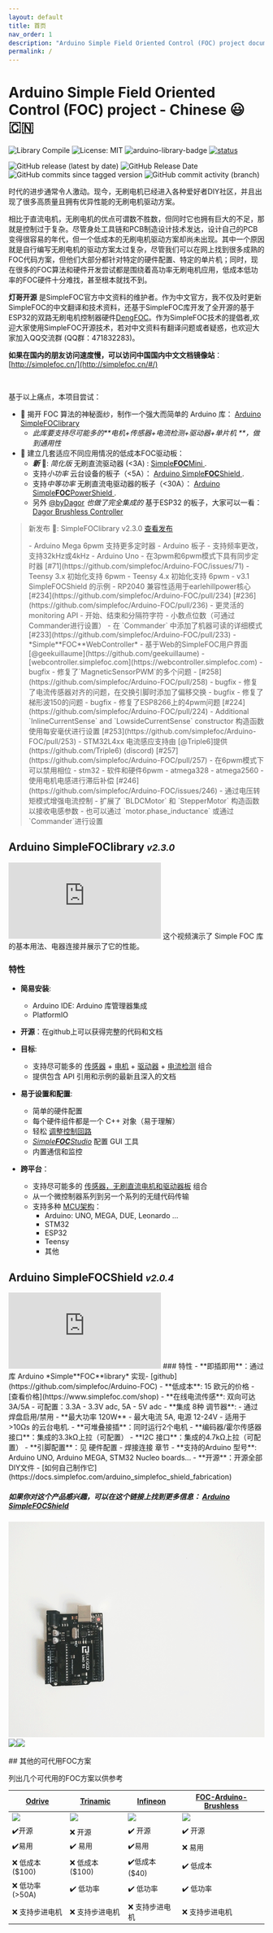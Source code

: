 ```yaml
---
layout: default
title: 首页
nav_order: 1
description: "Arduino Simple Field Oriented Control (FOC) project documentation."
permalink: /
---
```

# Arduino Simple Field Oriented Control (FOC) project - Chinese 😃🇨🇳
![Library Compile](https://github.com/simplefoc/Arduino-FOC/workflows/Library%20Compile/badge.svg)
![License: MIT](https://img.shields.io/badge/License-MIT-yellow.svg)
![arduino-library-badge](https://www.ardu-badge.com/badge/Simple%20FOC.svg?)
[![status](https://joss.theoj.org/papers/4382445f249e064e9f0a7f6c1bb06b1d/status.svg)](https://joss.theoj.org/papers/4382445f249e064e9f0a7f6c1bb06b1d)

![GitHub release (latest by date)](https://img.shields.io/github/v/release/simplefoc/arduino-foc)
![GitHub Release Date](https://img.shields.io/github/release-date/simplefoc/arduino-foc?color=blue)
![GitHub commits since tagged version](https://img.shields.io/github/commits-since/simplefoc/arduino-foc/latest/dev)
![GitHub commit activity (branch)](https://img.shields.io/github/commit-activity/m/simplefoc/arduino-foc/dev)

时代的进步通常令人激动。现今，无刷电机已经进入各种爱好者DIY社区，并且出现了很多高质量且拥有优异性能的无刷电机驱动方案。

相比于直流电机，无刷电机的优点可谓数不胜数，但同时它也拥有巨大的不足，那就是控制过于复杂。尽管身处工具链和PCB制造设计技术发达，设计自己的PCB变得很容易的年代，但一个低成本的无刷电机驱动方案却尚未出现。其中一个原因就是自行编写无刷电机的驱动方案太过复杂，尽管我们可以在网上找到很多成熟的FOC代码方案，但他们大部分都针对特定的硬件配置、特定的单片机；同时，现在很多的FOC算法和硬件开发尝试都是围绕着高功率无刷电机应用，低成本低功率的FOC硬件十分难找，甚至根本就找不到。

**灯哥开源** 是SimpleFOC官方中文资料的维护者。作为中文官方，我不仅及时更新SimpleFOC的中文翻译和技术资料，还基于SimpleFOC库开发了全开源的基于ESP32的双路无刷电机控制器硬件[DengFOC](https://github.com/ToanTech/Deng-s-foc-controller)。作为SimpleFOC技术的提倡者,欢迎大家使用SimpleFOC开源技术，若对中文资料有翻译问题或者疑惑，也欢迎大家加入QQ交流群 (QQ群：471832283)。

**如果在国内的朋友访问速度慢，可以访问中国国内中文文档镜像站**： [http://simplefoc.cn/](http://simplefoc.cn/#/)

<br>

基于以上痛点，本项目尝试：

- 🎯 揭开 FOC 算法的神秘面纱，制作一个强大而简单的 Arduino 库： [Arduino <span class="simple">Simple<span class="foc">FOC</span>library</span> ](#arduino-simplefoclibrary-v160)
  - <i>此库要支持尽可能多的**电机+传感器+电流检测+驱动器+单片机 **，做到通用性</i>
- 🎯 建立几套适应不同应用情况的低成本FOC驱动板：
   - ***新*** 📢: *简化版* 无刷直流驱动器 (<3A) :   [<span class="simple">Simple<b>FOC</b>Mini</span> ](https://github.com/simplefoc/SimpleFOCMini).
   - 支持*小功率* 云台设备的板子（<5A）：   [Arduino <span class="simple">Simple<b>FOC</b>Shield</span> ](arduino_simplefoc_shield_showcase).
   - 支持*中等功率* 无刷直流电驱动器的板子（<30A）： [Arduino <span class="simple">Simple<b>FOC</b>PowerShield</span> ](https://github.com/simplefoc/Arduino-SimpleFOC-PowerShield).
   - 另外 [@byDagor](https://github.com/byDagor) *也做了完全集成的* 基于ESP32 的板子，大家可以一看： [Dagor Brushless Controller](https://github.com/byDagor/Dagor-Brushless-Controller)



<blockquote class="info" markdown="1">
   <p class="heading">新发布 📢: <span class="simple">Simple<span class="foc">FOC</span>library</span> v2.3.0 <a href="https://github.com/simplefoc/Arduino-FOC/releases/tag/v2.3.0">查看发布</a></p>
 - Arduino Mega 6pwm 支持更多定时器
 - Arduino 板子 - 支持频率更改，支持32kHz或4kHz
 - Arduino Uno -   在3pwm和6pwm模式下具有同步定时器 [#71](https://github.com/simplefoc/Arduino-FOC/issues/71)
 - Teensy 3.x 初始化支持 6pwm
 - Teensy 4.x 初始化支持 6pwm
 - v3.1 SimpleFOCShield 的示例
 - RP2040 兼容性适用于earlehillpower核心 [#234](https://github.com/simplefoc/Arduino-FOC/pull/234) [#236](https://github.com/simplefoc/Arduino-FOC/pull/236)
 - 更灵活的 monitoring API 
   - 开始、结束和分隔符字符
   - 小数点位数（可通过Commander进行设置）
 - 在 `Commander` 中添加了机器可读的详细模式[#233](https://github.com/simplefoc/Arduino-FOC/pull/233)
 - *Simple**FOC**WebController* - 基于Web的SimpleFOC用户界面 [@geekuillaume](https://github.com/geekuillaume) - [webcontroller.simplefoc.com](https://webcontroller.simplefoc.com)
 - bugfix - 修复了`MagneticSensorPWM`的多个问题 - [#258](https://github.com/simplefoc/Arduino-FOC/pull/258)
 - bugfix - 修复了电流传感器对齐的问题，在交换引脚时添加了偏移交换
 - bugfix - 修复了梯形波150的问题
 - bugfix - 修复了ESP8266上的4pwm问题 [#224](https://github.com/simplefoc/Arduino-FOC/pull/224)
 - Additional `InlineCurrentSense` and `LowsideCurrentSense` constructor 构造函数使用每安毫伏进行设置 [#253](https://github.com/simplefoc/Arduino-FOC/pull/253)
 - STM32L4xx 电流感应支持由 [@Triple6]提供(https://github.com/Triple6) (discord) [#257](https://github.com/simplefoc/Arduino-FOC/pull/257)
 - 在6pwm模式下可以禁用相位 
   - stm32 - 软件和硬件6pwm
   - atmega328 
   - atmega2560
 - 使用电机电感进行滞后补偿 [#246](https://github.com/simplefoc/Arduino-FOC/issues/246)
   - 通过电压转矩模式增强电流控制
   - 扩展了 `BLDCMotor` 和 `StepperMotor` 构造函数以接收电感参数
   - 也可以通过 `motor.phase_inductance` 或通过 `Commander`进行设置
</blockquote>




## Arduino <span class="simple">Simple<span class="foc">FOC</span>library</span> <i><small>v2.3.0</small></i>
<iframe class="youtube"  src="https://www.youtube.com/embed/Y5kLeqTc6Zk" frameborder="0" allow="accelerometer; autoplay; encrypted-media; gyroscope; picture-in-picture" allowfullscreen></iframe>
这个视频演示了 Simple FOC 库的基本用法、电器连接并展示了它的性能。

### 特性

- **简易安装**: 
  - Arduino IDE: Arduino 库管理器集成
  - PlatformIO

- **开源**：在github上可以获得完整的代码和文档
- **目标**: 
   - 支持尽可能多的 [传感器](position_sensors) + [电机](motors) + [驱动器](drivers) + [电流检测](current_sense)   组合
   - 提供包含 API 引用和示例的最新且深入的文档
- **易于设置和配置**: 
  - 简单的硬件配置
  - 每个硬件组件都是一个 C++ 对象（易于理解）
  - 轻松 [调整控制回路](motion_control)
  - [*Simple**FOC**Studio*](studio) 配置 GUI 工具
  - 内置通信和监控
- **跨平台**：
  - 支持尽可能多的  [传感器，无刷直流电机和驱动器板](supported_hardware) 组合
  - 从一个微控制器系列到另一个系列的无缝代码传输
  - 支持多种 [MCU架构](microcontrollers)：
     - Arduino: UNO, MEGA, DUE, Leonardo ...
     - STM32 
     - ESP32
     - Teensy 
     - 其他


## Arduino <span class="simple">Simple<span class="foc">FOC</span>Shield</span> <i><small>v2.0.4</small></i>
<iframe class="youtube"  src="https://www.youtube.com/embed/G5pbo0C6ujE" frameborder="0" allow="accelerometer; autoplay; encrypted-media; gyroscope; picture-in-picture" allowfullscreen></iframe>
### 特性
- **即插即用**：通过库 Arduino *Simple**FOC**library* 实现- [github](https://github.com/simplefoc/Arduino-FOC)
- **低成本**: 15 欧元的价格 - [查看价格](https://www.simplefoc.com/shop) 
- **在线电流传感**: 双向可达 3A/5A
   - 可配置：3.3A - 3.3V adc, 5A - 5V adc
- **集成 8种 调节器**: 
   - 通过焊盘启用/禁用
- **最大功率 120W** - 最大电流 5A, 电源 12-24V
   - 适用于 >10Ωs 的云台电机. 
- **可堆叠接插**：同时运行2个电机
- **编码器/霍尔传感器接口**：集成的3.3kΩ上拉（可配置）
- **I2C 接口**：集成的4.7kΩ上拉（可配置）
- **引脚配置**：见 硬件配置 - 焊接连接 章节
- **支持的Arduino 型号**: Arduino UNO, Arduino MEGA, STM32 Nucleo boards...
- **开源**：开源全部DIY文件 - [如何自己制作它](https://docs.simplefoc.com/arduino_simplefoc_shield_fabrication)

##### 如果你对这个产品感兴趣，可以在这个链接上找到更多信息： [Arduino <span class="simple">Simple<span class="foc">FOC</span>Shield</span>](https://simplefoc.com/simplefoc_shield_product)


<p><img src="extras/Images/simple_foc_shield_v13_small.gif" class="img200" ><img src="https://simplefoc.com/assets/img/v1.jpg" class="img200 img_half" ><img src="https://simplefoc.com/assets/img/v2.jpg" class="img200 img_half" ></p>
## 其他的可代用FOC方案

列出几个可代用的FOC方案以供参考

 <a href="https://odriverobotics.com/" >Odrive</a>            | <a href="https://www.youtube.com/watch?v=g2BHEdvW9bU">Trinamic</a> | <a href="https://www.infineon.com/cms/en/product/evaluation-boards/bldc_shield_tle9879/" >Infineon</a> | <a href="https://github.com/gouldpa/FOC-Arduino-Brushless">FOC-Arduino-Brushless</a> 
 ------------------------------------------------------------ | ------------------------------------------------------------ | ------------------------------------------------------------ | ------------------------------------------------------------ 
 <img src="https://images.squarespace-cdn.com/content/v1/58aff26de4fcb53b5efd2f02/1523147803002-0OYG383CVIPARMB6Y9IT/ODrive_v34%400%2C5x.jpg?format=500w" style="width:100%;max-width:250px"  > | <img src="https://i3.ytimg.com/vi/g2BHEdvW9bU/maxresdefault.jpg" style="width:100%;max-width:250px"  > | <img src="https://www.infineon.com/export/sites/default/_images/product/evaluation-boards/BLDC_Motor_Shild_with_TLE9879QXA40.jpg_1711722916.jpg" style="width:100%;max-width:250px"  > | <img src="https://hackster.imgix.net/uploads/attachments/998086/dev_kit_89eygMekks.jpg?auto=compress%2Cformat&w=1280&h=960&fit=max" style="width:100%;max-width:250px"  > 
 ✔️开源                                                        | ❌ 开源                                                       | ✔️ 开源                                                       | ✔️ 开源                                                       
 ✔️易用                                                        | ✔️ 易用                                                       | ✔️易用                                                        | ❌ 易用                                                       
 ❌ 低成本 ($100)                                              | ❌ 低成本 ($100)                                              | ✔️低成本 ($40)                                                | ✔️ 低成本                                                     
 ❌ 低功率 (>50A)                                              | ✔️ 低功率                                                     | ✔️  低功率                                                    | ✔️ 低功率                                                     
 ❌ 支持步进电机                                               | ❌ 支持步进电机                                               | ❌ 支持步进电机                                               | ❌ 支持步进电机                                               